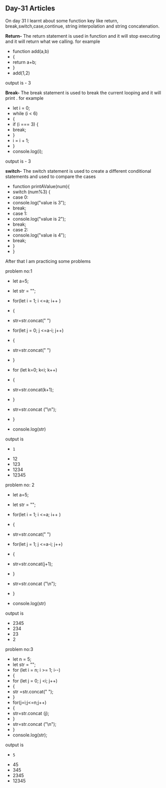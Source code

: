 ## Day-31 Articles

On day 31 I learnt about some function key like return, break,switch,case,continue, string interpolation and string concatenation.

**Return-** The return statement is used in function and it will stop executing and it will return what we calling. for example

- function add(a,b)
- {
- return a+b;
- }
- add(1,2)

output is - 3

**Break-** The break statement is used to break the current looping and it will print . for example

- let i = 0;
- while (i < 6)
- {
- if (i === 3) {
- break;
- }
- i = i + 1;
- }
- console.log(i);

output is - 3

**switch-** The switch statement is used to create a different conditional statements and used to compare the cases

- function printAValue(num){
- switch (num%3) {
- case 0:
- console.log("value is 3");
- break;
- case 1:
- console.log("value is 2");
- break;
- case 2:
- console.log("value is 4");
- break;
- }
- }


After that I am practicing some problems

problem no:1

- let a=5;
- let str = "";
- for(let i = 1; i <=a; i++ )
- {
- str=str.concat("  ")

- for(let j = 0; j <=a-i; j++)
- {
- str=str.concat("  ")
- }

- for (let k=0; k<i; k++)
- {
- str=str.concat(k+1);
- }
- str=str.concat ("\n");
- }
- console.log(str)

output is
-     1
-    12
-   123
-  1234
- 12345

problem no: 2


- let a=5;
- let str = "";
- for(let i = 1; i <=a; i++ )
- {
- str=str.concat("  ")

- for(let j = 1; j <=a-i; j++)
- {
- str=str.concat(j+1);
- }

- str=str.concat ("\n");
- }
- console.log(str)

output is

- 2345
- 234
- 23
- 2

problem no:3

- let n = 5;
- let str = "";
- for (let i = n; i >= 1; i--) 
- {
- for (let j = 0; j <i; j++) 
- {
- str =str.concat(" ");
- }
- for(j=i;j<=n;j++)
- {
- str=str.concat (j);
- }
- str=str.concat ("\n");
- }
- console.log(str);

output is

-     5
-    45
-   345
-  2345
- 12345

